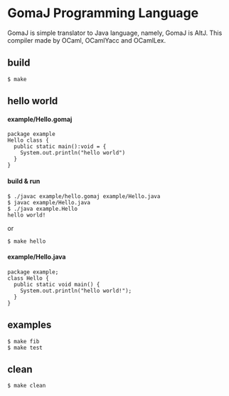 # GomaJ Programming Language

GomaJ is simple translator to Java language, namely, GomaJ is AltJ.
This compiler made by OCaml, OCamlYacc and OCamlLex.

## build

    $ make

## hello world

#### example/Hello.gomaj

```
package example
Hello class {
  public static main():void = {
    System.out.println("hello world")
  }
}
```

#### build & run

    $ ./javac example/hello.gomaj example/Hello.java
    $ javac example/Hello.java
    $ ./java example.Hello
    hello world!

or

    $ make hello

#### example/Hello.java

```
package example;
class Hello {
  public static void main() {
    System.out.println("hello world!");
  }
}
```

## examples

    $ make fib
    $ make test

## clean

    $ make clean
